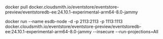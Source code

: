 docker pull docker.cloudsmith.io/eventstore/eventstore-preview/eventstoredb-ee:24.10.1-experimental-arm64-8.0-jammy

docker run --name esdb-node -d -p 2113:2113 -p 1113:1113 docker.cloudsmith.io/eventstore/eventstore-preview/eventstoredb-ee:24.10.1-experimental-arm64-8.0-jammy --insecure --run-projections=All